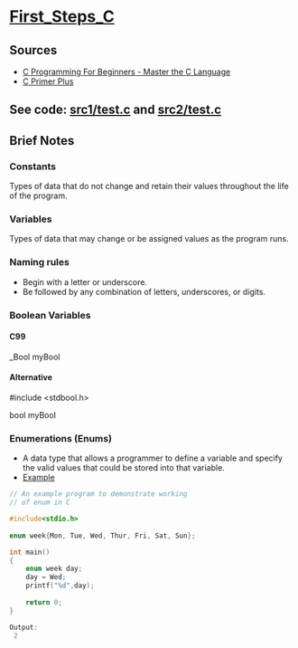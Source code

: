 # [First_Steps_C](https://github.com/asofcs/First_Steps_C/tree/main)
## Sources
- [C Programming For Beginners - Master the C Language](https://www.udemy.com/course/c-programming-for-beginners-/)
- [C Primer Plus](https://www.oreilly.com/library/view/c-primer-plus/9780133432398/)
## See code: [src1/test.c](https://github.com/asofcs/First_Steps_C/blob/b2-variables-and-data-types/src1/test.c) and [src2/test.c](https://github.com/asofcs/First_Steps_C/blob/b2-variables-and-data-types/src2/test.c)
## Brief Notes
### Constants
Types of data that do not change and retain their values throughout the life of the program.
### Variables
Types of data that may change or be assigned values as the program runs.
### Naming rules
- Begin with a letter or underscore.
- Be followed by any combination of letters, underscores, or digits.
### Boolean Variables
#### C99
_Bool myBool
#### Alternative
#include <stdbool.h>

bool myBool
### Enumerations (Enums)
- A data type that allows a programmer to define a variable and specify the valid values that could be stored into that variable.
- [Example](https://www.geeksforgeeks.org/enumeration-enum-c/)
```c
// An example program to demonstrate working
// of enum in C

#include<stdio.h>
 
enum week{Mon, Tue, Wed, Thur, Fri, Sat, Sun};

int main()
{
    enum week day;   
    day = Wed;
    printf("%d",day);
    
    return 0;
} 

Output: 
 2
```
